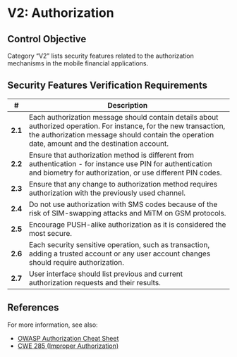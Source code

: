 # V2: Authorization

## Control Objective

Category “V2” lists security features related to the authorization mechanisms in the mobile financial applications. 

## Security Features Verification Requirements

| # | Description |
| --- | --- |
| **2.1** | Each authorization message should contain details about authorized operation. For instance, for the new transaction, the authorization message should contain the operation date, amount and the destination account. | 
| **2.2** | Ensure that authorization method is different from authentication - for instance use PIN for authentication and biometry for authorization, or use different PIN codes. |
| **2.3** | Ensure that any change to authorization method requires authorization with the previously used channel.  | 
| **2.4** | Do not use authorization with SMS codes because of the risk of SIM-swapping attacks and MiTM on GSM protocols. |
| **2.5** | Encourage PUSH-alike authorization as it is considered the most secure. | 
| **2.6** | Each security sensitive operation, such as transaction, adding a trusted account or any user account changes should require authorization. | 
| **2.7** | User interface should list previous and current authorization requests and their results. | 

## References

For more information, see also:

* [OWASP Authorization Cheat Sheet](https://cheatsheetseries.owasp.org/cheatsheets/Authorization_Cheat_Sheet.html)
* [CWE 285 (Improper Authorization)](https://cwe.mitre.org/data/definitions/285.html)

